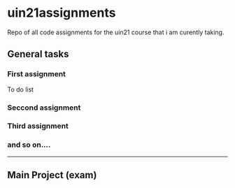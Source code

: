 # uin21assignments
Repo of all code assignments for the uin21 course that i am curently 
taking.

## General tasks

### First assignment
To do list


### Seccond assignment



### Third assignment


### and so on.... 

____

## Main Project (exam)
